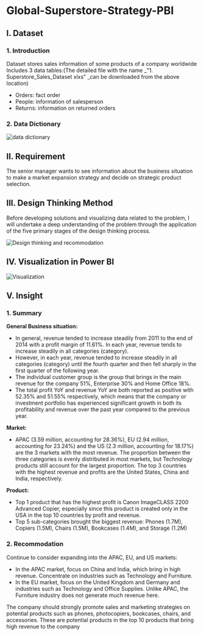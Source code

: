 # Global-Superstore-Strategy-PBI
## I. Dataset
### 1. Introduction
Dataset stores sales information of some products of a company worldwide
Includes 3 data tables:(The detailed file with the name _"1. Superstore_Sales_Dataset xlxs" _can be downloaded from the above location)

* Orders: fact order
* People: information of salesperson
* Returns: information on returned orders

### 2. Data Dictionary

![data dictionary](https://github.com/MinhTin29/Global-Superstore-Strategy-PBI/assets/104016398/85849884-a7ea-421b-9384-5882fe249ec0)

## II. Requirement
The senior manager wants to see information about the business situation to make a market expansion strategy and decide on strategic product selection.

## III. Design Thinking Method
Before developing solutions and visualizing data related to the problem, I will undertake a deep understanding of the problem through the application of the five primary stages of the design thinking process.

![Design thinking and recommodation](https://github.com/MinhTin29/Global-Superstore-Strategy-PBI/assets/104016398/74121e3c-2450-41c8-8259-11a8b751b029)

## IV. Visualization in Power BI

![Visualization](https://github.com/MinhTin29/Global-Superstore-Strategy-PBI/assets/104016398/e01711e7-0cfa-46b1-b49a-cf8a28bbd2f8)

## V. Insight
### 1. Summary
**General Business situation:** 
* In general, revenue tended to increase steadily from 2011 to the end of 2014 with a profit margin of 11.61%. In each year, revenue tends to increase steadily in all categories (category).
* However, in each year, revenue tended to increase steadily in all categories (category) until the fourth quarter and then fell sharply in the first quarter of the following year.
* The individual customer group is the group that brings in the main revenue for the company 51%, Enterprise 30% and Home Office 18%.
* The total profit YoY and revenue YoY are both reported as positive with 52.35% and 51.55% respectively, which means that the company or investment portfolio has experienced significant growth in both its profitability and revenue over the past year compared to the previous year.

**Market:** 
* APAC (3.59 million, accounting for 28.36%), EU (2.94 million, accounting for 23.24%) and the US (2.3 million, accounting for 18.17%) are the 3 markets with the most revenue. The proportion between the three categories is evenly distributed in most markets, but Technology products still account for the largest proportion.
The top 3 countries with the highest revenue and profits are the United States, China and India, respectively. 

**Product:**
* Top 1 product that has the highest profit is Canon ImageCLASS 2200 Advanced Copier, especially since this product is created only in the USA in the top 10 countries by profit and revenue.
* Top 5 sub-categories brought the biggest revenue: Phones (1.7M), Copiers (1.5M), Chairs (1.5M), Bookcases (1.4M), and Storage (1.2M)

### 2. Recommodation
Continue to consider expanding into the APAC, EU, and US markets:
*  In the APAC market, focus on China and India, which bring in high revenue. Concentrate on industries such as Technology and Furniture.
*  In the EU market, focus on the United Kingdom and Germany and industries such as Technology and Office Supplies. Unlike APAC, the Furniture industry does not generate much revenue here.

The company should strongly promote sales and marketing strategies on potential products such as phones, photocopiers, bookcases, chairs, and accessories. These are potential products in the top 10 products that bring high revenue to the company



